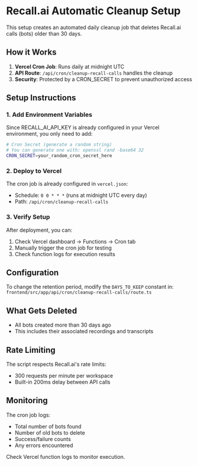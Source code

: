 # Recall.ai Automatic Cleanup Setup

This setup creates an automated daily cleanup job that deletes Recall.ai calls (bots) older than 30 days.

## How it Works

1. **Vercel Cron Job**: Runs daily at midnight UTC
2. **API Route**: `/api/cron/cleanup-recall-calls` handles the cleanup
3. **Security**: Protected by a CRON_SECRET to prevent unauthorized access

## Setup Instructions

### 1. Add Environment Variables

Since RECALL_AI_API_KEY is already configured in your Vercel environment, you only need to add:

```bash
# Cron Secret (generate a random string)
# You can generate one with: openssl rand -base64 32
CRON_SECRET=your_random_cron_secret_here
```

### 2. Deploy to Vercel

The cron job is already configured in `vercel.json`:
- Schedule: `0 0 * * *` (runs at midnight UTC every day)
- Path: `/api/cron/cleanup-recall-calls`

### 3. Verify Setup

After deployment, you can:
1. Check Vercel dashboard → Functions → Cron tab
2. Manually trigger the cron job for testing
3. Check function logs for execution results

## Configuration

To change the retention period, modify the `DAYS_TO_KEEP` constant in:
`frontend/src/app/api/cron/cleanup-recall-calls/route.ts`

## What Gets Deleted

- All bots created more than 30 days ago
- This includes their associated recordings and transcripts

## Rate Limiting

The script respects Recall.ai's rate limits:
- 300 requests per minute per workspace
- Built-in 200ms delay between API calls

## Monitoring

The cron job logs:
- Total number of bots found
- Number of old bots to delete
- Success/failure counts
- Any errors encountered

Check Vercel function logs to monitor execution.
